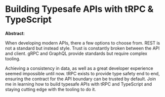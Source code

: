 # Building Typesafe APIs with tRPC & TypeScript

**Abstract**:

When developing modern APIs, there a few options to choose from. REST is not a standard  but instead style. Trust is constantly broken between the API and client. gRPC and GraphQL provide standards but require complex tooling.

Achieving a consistency in data, as well as a great developer experience seemed impossible until now. tRPC exists to provide type safety end to end, ensuring the contract for the API boundary can be trusted by default. Join me in learning how to build typesafe APIs with tRPC and TypeScript and staying cutting edge with the tooling to do it.
